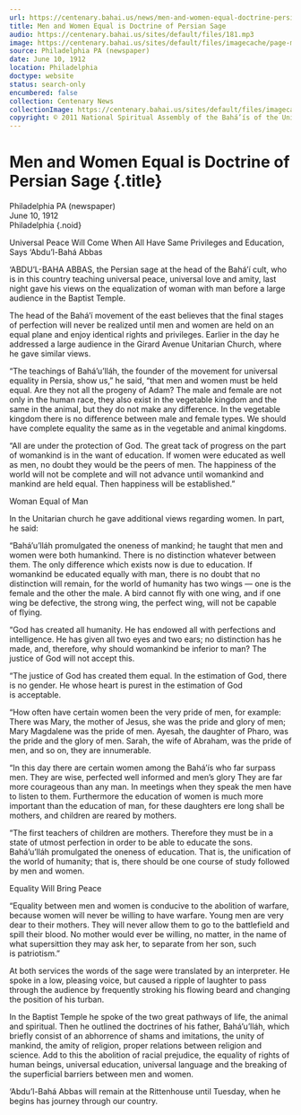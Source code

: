 ```yaml
---
url: https://centenary.bahai.us/news/men-and-women-equal-doctrine-persian-sage
title: Men and Women Equal is Doctrine of Persian Sage
audio: https://centenary.bahai.us/sites/default/files/181.mp3
image: https://centenary.bahai.us/sites/default/files/imagecache/page-main-image/images/press_clippings/06-10-1912%20Philadelphia%20PA%20%28newspaper%29%20Men%20and%20Women%20Equal%20is%20Doctrine%20of%20Persian%20Sage.png
source: Philadelphia PA (newspaper)
date: June 10, 1912
location: Philadelphia
doctype: website
status: search-only
encumbered: false
collection: Centenary News
collectionImage: https://centenary.bahai.us/sites/default/files/imagecache/theme-image/main_image/abdulbaha-overview-small_0.jpg
copyright: © 2011 National Spiritual Assembly of the Bahá’ís of the United States
---
```



# Men and Women Equal is Doctrine of Persian Sage {.title}

Philadelphia PA (newspaper)  
June 10, 1912  
Philadelphia
{.noid}  



Universal Peace Will Come When All Have Same Privileges and Education, Says ‘Abdu’l-Bahá Abbas

‘ABDU’L-BAHA ABBAS, the Persian sage at the head of the Bahá’í cult, who is in this country teaching universal peace, universal love and amity, last night gave his views on the equalization of woman with man before a large audience in the Baptist Temple.

The head of the Bahá’í movement of the east believes that the final stages of perfection will never be realized until men and women are held on an equal plane and enjoy identical rights and privileges. Earlier in the day he addressed a large audience in the Girard Avenue Unitarian Church, where he gave similar views.

“The teachings of Bahá’u’lláh, the founder of the movement for universal equality in Persia, show us,” he said, “that men and women must be held equal. Are they not all the progeny of Adam? The male and female are not only in the human race, they also exist in the vegetable kingdom and the same in the animal, but they do not make any difference. In the vegetable kingdom there is no difference between male and female types. We should have complete equality the same as in the vegetable and animal kingdoms.

“All are under the protection of God. The great tack of progress on the part of womankind is in the want of education. If women were educated as well as men, no doubt they would be the peers of men. The happiness of the world will not be complete and will not advance until womankind and mankind are held equal. Then happiness will be established.”

Woman Equal of Man

In the Unitarian church he gave additional views regarding women. In part, he said:

“Bahá’u’lláh promulgated the oneness of mankind; he taught that men and women were both humankind. There is no distinction whatever between them. The only difference which exists now is due to education. If womankind be educated equally with man, there is no doubt that no distinction will remain, for the world of humanity has two wings — one is the female and the other the male. A bird cannot fly with one wing, and if one wing be defective, the strong wing, the perfect wing, will not be capable of flying.

“God has created all humanity. He has endowed all with perfections and intelligence. He has given all two eyes and two ears; no distinction has he made, and, therefore, why should womankind be inferior to man? The justice of God will not accept this.

“The justice of God has created them equal. In the estimation of God, there is no gender. He whose heart is purest in the estimation of God is acceptable.

“How often have certain women been the very pride of men, for example: There was Mary, the mother of Jesus, she was the pride and glory of men; Mary Magdalene was the pride of men. Ayesah, the daughter of Pharo, was the pride and the glory of men. Sarah, the wife of Abraham, was the pride of men, and so on, they are innumerable.

“In this day there are certain women among the Bahá’ís who far surpass men. They are wise, perfected well informed and men’s glory They are far more courageous than any man. In meetings when they speak the men have to listen to them. Furthermore the education of women is much more important than the education of man, for these daughters ere long shall be mothers, and children are reared by mothers.

“The first teachers of children are mothers. Therefore they must be in a state of utmost perfection in order to be able to educate the sons. Bahá’u’lláh promulgated the oneness of education. That is, the unification of the world of humanity; that is, there should be one course of study followed by men and women.

Equality Will Bring Peace

“Equality between men and women is conducive to the abolition of warfare, because women will never be willing to have warfare. Young men are very dear to their mothers. They will never allow them to go to the battlefield and spill their blood. No mother would ever be willing, no matter, in the name of what supersittion they may ask her, to separate from her son, such is patriotism.”

At both services the words of the sage were translated by an interpreter. He spoke in a low, pleasing voice, but caused a ripple of laughter to pass through the audience by frequently stroking his flowing beard and changing the position of his turban.

In the Baptist Temple he spoke of the two great pathways of life, the animal and spiritual. Then he outlined the doctrines of his father, Bahá’u’lláh, which briefly consist of an abhorrence of shams and imitations, the unity of mankind, the amity of religion, proper relations between religion and science. Add to this the abolition of racial prejudice, the equality of rights of human beings, universal education, universal language and the breaking of the superficial barriers between men and women.

‘Abdu’l-Bahá Abbas will remain at the Rittenhouse until Tuesday, when he begins has journey through our country.